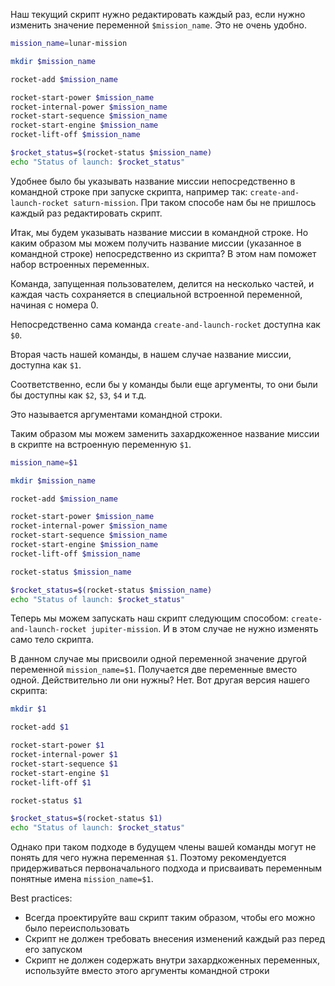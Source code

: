 Наш текущий скрипт нужно редактировать каждый раз, если нужно изменить значение переменной `$mission_name`. Это не очень удобно.

```bash
mission_name=lunar-mission

mkdir $mission_name

rocket-add $mission_name

rocket-start-power $mission_name
rocket-internal-power $mission_name
rocket-start-sequence $mission_name
rocket-start-engine $mission_name
rocket-lift-off $mission_name

$rocket_status=$(rocket-status $mission_name)
echo "Status of launch: $rocket_status"
```

Удобнее было бы указывать название миссии непосредственно в командной строке при запуске скрипта, например так: `create-and-launch-rocket saturn-mission`. При таком способе нам бы не пришлось каждый раз редактировать скрипт.

Итак, мы будем указывать название миссии в командной строке. Но каким образом мы можем получить название миссии (указанное в командной строке) непосредственно из скрипта? В этом нам поможет набор встроенных переменных.

Команда, запущенная пользователем, делится на несколько частей, и каждая часть сохраняется в специальной встроенной переменной, начиная с номера 0.

Непосредственно сама команда `create-and-launch-rocket` доступна как `$0`.

Вторая часть нашей команды, в нашем случае название миссии, доступна как `$1`.

Соответственно, если бы у команды были еще аргументы, то они были бы доступны как `$2`, `$3`, `$4` и т.д.

Это называется аргументами командной строки.

Таким образом мы можем заменить захардкоженное название миссии в скрипте на встроенную переменную `$1`.

```bash
mission_name=$1

mkdir $mission_name

rocket-add $mission_name

rocket-start-power $mission_name
rocket-internal-power $mission_name
rocket-start-sequence $mission_name
rocket-start-engine $mission_name
rocket-lift-off $mission_name

rocket-status $mission_name

$rocket_status=$(rocket-status $mission_name)
echo "Status of launch: $rocket_status"
```

Теперь мы можем запускать наш скрипт следующим способом: `create-and-launch-rocket jupiter-mission`. И в этом случае не нужно изменять само тело скрипта.

В данном случае мы присвоили одной переменной значение другой переменной `mission_name=$1`. Получается две переменные вместо одной. Действительно ли они нужны? Нет. Вот другая версия нашего скрипта:

```bash
mkdir $1

rocket-add $1

rocket-start-power $1
rocket-internal-power $1
rocket-start-sequence $1
rocket-start-engine $1
rocket-lift-off $1

rocket-status $1

$rocket_status=$(rocket-status $1)
echo "Status of launch: $rocket_status"
```

Однако при таком подходе в будущем члены вашей команды могут не понять для чего нужна переменная `$1`. Поэтому рекомендуется придерживаться первоначального подхода и присваивать переменным понятные имена `mission_name=$1`.

Best practices:
- Всегда проектируйте ваш скрипт таким образом, чтобы его можно было переиспользовать
- Скрипт не должен требовать внесения изменений каждый раз перед его запуском
- Скрипт не должен содержать внутри захардкоженных переменных, используйте вместо этого аргументы командной строки